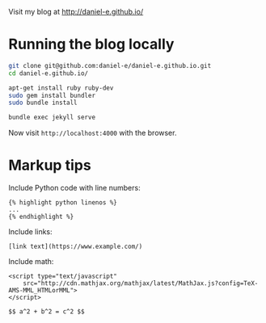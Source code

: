 Visit my blog at http://daniel-e.github.io/

# Running the blog locally

```bash
git clone git@github.com:daniel-e/daniel-e.github.io.git
cd daniel-e.github.io/

apt-get install ruby ruby-dev
sudo gem install bundler
sudo bundle install

bundle exec jekyll serve
```

Now visit `http://localhost:4000` with the browser.

# Markup tips

Include Python code with line numbers:

    {% highlight python linenos %}
    ...
    {% endhighlight %}

Include links:

    [link text](https://www.example.com/)

Include math:

    <script type="text/javascript"
        src="http://cdn.mathjax.org/mathjax/latest/MathJax.js?config=TeX-AMS-MML_HTMLorMML">
    </script>

    $$ a^2 + b^2 = c^2 $$


